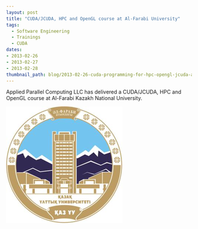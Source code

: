 ```yaml
---
layout: post
title: "CUDA/JCUDA, HPC and OpenGL course at Al-Farabi University"
tags:
  - Software Engineering
  - Trainings
  - CUDA
dates:
- 2013-02-26
- 2013-02-27
- 2013-02-28
thumbnail_path: blog/2013-02-26-cuda-programming-for-hpc-opengl-jcuda-al-farabi-kazakh-national-university-alma-ata/university_logo.jpg
---
```


Applied Parallel Computing LLC has delivered a CUDA/JCUDA, HPC and OpenGL course at Al-Farabi Kazakh National University.

![alt text](\assets\img\blog\2013-02-26-cuda-programming-for-hpc-opengl-jcuda-al-farabi-kazakh-national-university-alma-ata\university_logo.jpg "Logo Title Text 1")

